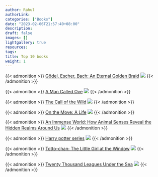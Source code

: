 ```yaml
---
author: Rahul
authorLink: 
categories: ["Books"]
date: "2023-02-06T21:57:40+08:00"
description: 
draft: false
images: []
lightgallery: true
resources:
tags:
title: Top 10 books
weight: 1
---
```


{{< admonition >}}
[Gödel, Escher, Bach: An Eternal Golden Braid](https://www.goodreads.com/book/show/24113.G_del_Escher_Bach)
![](https://upload.wikimedia.org/wikipedia/commons/e/e1/Godel_escher_bach_abmigram.png)
{{< /admonition >}}

{{< admonition >}}
[A Man Called Ove](https://www.goodreads.com/book/show/18774964-a-man-called-ove)
![](https://i.pinimg.com/originals/ec/a3/0a/eca30aa1983656204e662d55a2b6354d.jpg)
{{< /admonition >}}

{{< admonition >}}
[The Call of the Wild](https://www.goodreads.com/book/show/1852.The_Call_of_the_Wild)
![](https://prod-ripcut-delivery.disney-plus.net/v1/variant/disney/C0AD93309AA5C47BBB41BE8D8FAE539C1FD55C6617CB956540C34D8A1E4BB61A/scale?width=1200&aspectRatio=1.78&format=jpeg)
{{< /admonition >}}

{{< admonition >}}
  [On the Move: A Life](https://www.goodreads.com/book/show/24972194-on-the-move)
![](https://m.media-amazon.com/images/I/A17hmikqfGL.jpg)
{{< /admonition >}}

{{< admonition >}}
[An Immense World: How Animal Senses Reveal the Hidden Realms Around Us](https://www.goodreads.com/book/show/59575939-an-immense-world)
![](https://m.media-amazon.com/images/I/81yaQi098gL.jpg)
{{< /admonition >}}

{{< admonition >}}
[Harry potter series](https://www.goodreads.com/book/show/10.Harry_Potter_Collection)
![](https://images.squarespace-cdn.com/content/51b3dc8ee4b051b96ceb10de/1511837847153-HVVWCHYQWFYYY0DHUK3G/moss_hogwarts.jpg?format=1500w&content-type=image%2Fjpeg)
{{< /admonition >}}

{{< admonition >}}
[Totto-chan: The Little Girl at the Window](https://www.goodreads.com/book/show/328802.Totto_chan)
![](https://i.gr-assets.com/images/S/compressed.photo.goodreads.com/books/1630471482i/328802._UY1104_SS1104_.jpg)
{{< /admonition >}}

{{< admonition >}}
[Twenty Thousand Leagues Under the Sea](https://www.goodreads.com/book/show/33507.Twenty_Thousand_Leagues_Under_the_Sea)
![](https://originalvintagemovieposters.com/wp-content/uploads/2015/12/20000-Leagues-Under-the-sea-4548-768x582.jpg)
{{< /admonition >}}